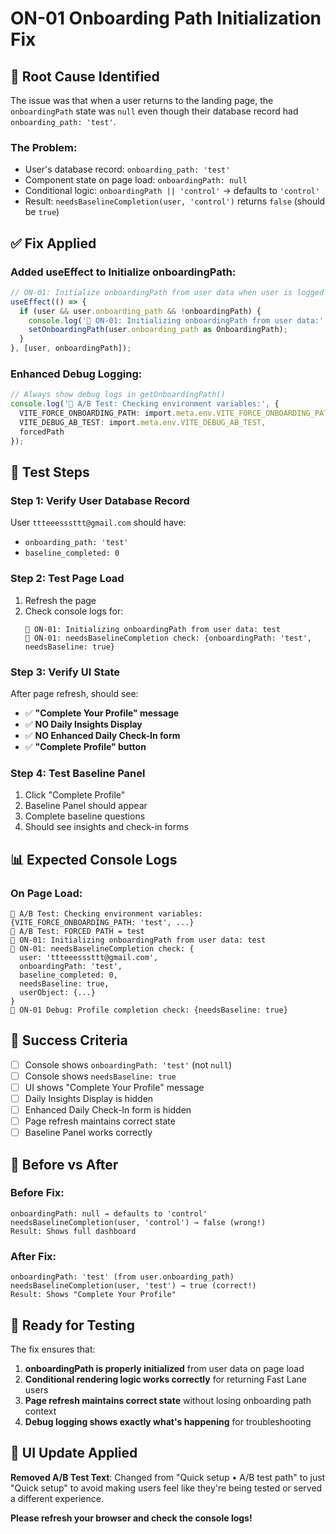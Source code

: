# ON-01 Onboarding Path Initialization Fix

## 🚨 **Root Cause Identified**

The issue was that when a user returns to the landing page, the `onboardingPath` state was `null` even though their database record had `onboarding_path: 'test'`. 

### **The Problem:**
- User's database record: `onboarding_path: 'test'`
- Component state on page load: `onboardingPath: null`
- Conditional logic: `onboardingPath || 'control'` → defaults to `'control'`
- Result: `needsBaselineCompletion(user, 'control')` returns `false` (should be `true`)

## ✅ **Fix Applied**

### **Added useEffect to Initialize onboardingPath:**
```typescript
// ON-01: Initialize onboardingPath from user data when user is logged in
useEffect(() => {
  if (user && user.onboarding_path && !onboardingPath) {
    console.log('🧪 ON-01: Initializing onboardingPath from user data:', user.onboarding_path);
    setOnboardingPath(user.onboarding_path as OnboardingPath);
  }
}, [user, onboardingPath]);
```

### **Enhanced Debug Logging:**
```typescript
// Always show debug logs in getOnboardingPath()
console.log('🧪 A/B Test: Checking environment variables:', {
  VITE_FORCE_ONBOARDING_PATH: import.meta.env.VITE_FORCE_ONBOARDING_PATH,
  VITE_DEBUG_AB_TEST: import.meta.env.VITE_DEBUG_AB_TEST,
  forcedPath
});
```

## 🧪 **Test Steps**

### **Step 1: Verify User Database Record**
User `ttteeesssttt@gmail.com` should have:
- `onboarding_path: 'test'`
- `baseline_completed: 0`

### **Step 2: Test Page Load**
1. Refresh the page
2. Check console logs for:
   ```
   🧪 ON-01: Initializing onboardingPath from user data: test
   🧪 ON-01: needsBaselineCompletion check: {onboardingPath: 'test', needsBaseline: true}
   ```

### **Step 3: Verify UI State**
After page refresh, should see:
- ✅ **"Complete Your Profile" message**
- ✅ **NO Daily Insights Display**
- ✅ **NO Enhanced Daily Check-In form**
- ✅ **"Complete Profile" button**

### **Step 4: Test Baseline Panel**
1. Click "Complete Profile"
2. Baseline Panel should appear
3. Complete baseline questions
4. Should see insights and check-in forms

## 📊 **Expected Console Logs**

### **On Page Load:**
```
🧪 A/B Test: Checking environment variables: {VITE_FORCE_ONBOARDING_PATH: 'test', ...}
🧪 A/B Test: FORCED PATH = test
🧪 ON-01: Initializing onboardingPath from user data: test
🧪 ON-01: needsBaselineCompletion check: {
  user: 'ttteeesssttt@gmail.com',
  onboardingPath: 'test',
  baseline_completed: 0,
  needsBaseline: true,
  userObject: {...}
}
🧪 ON-01 Debug: Profile completion check: {needsBaseline: true}
```

## 🎯 **Success Criteria**

- [ ] Console shows `onboardingPath: 'test'` (not `null`)
- [ ] Console shows `needsBaseline: true`
- [ ] UI shows "Complete Your Profile" message
- [ ] Daily Insights Display is hidden
- [ ] Enhanced Daily Check-In form is hidden
- [ ] Page refresh maintains correct state
- [ ] Baseline Panel works correctly

## 🚨 **Before vs After**

### **Before Fix:**
```
onboardingPath: null → defaults to 'control'
needsBaselineCompletion(user, 'control') → false (wrong!)
Result: Shows full dashboard
```

### **After Fix:**
```
onboardingPath: 'test' (from user.onboarding_path)
needsBaselineCompletion(user, 'test') → true (correct!)
Result: Shows "Complete Your Profile"
```

## 🚀 **Ready for Testing**

The fix ensures that:
1. **onboardingPath is properly initialized** from user data on page load
2. **Conditional rendering logic works correctly** for returning Fast Lane users
3. **Page refresh maintains correct state** without losing onboarding path context
4. **Debug logging shows exactly what's happening** for troubleshooting

## 🎨 **UI Update Applied**

**Removed A/B Test Text**: Changed from "Quick setup • A/B test path" to just "Quick setup" to avoid making users feel like they're being tested or served a different experience.

**Please refresh your browser and check the console logs!** 